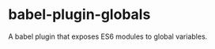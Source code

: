 babel-plugin-globals
===================================

A babel plugin that exposes ES6 modules to global variables.
